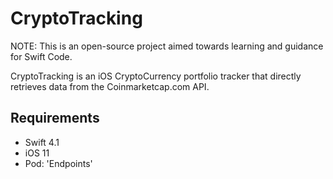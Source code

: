 # CryptoTracking
NOTE: This is an open-source project aimed towards learning and guidance for Swift Code.

CryptoTracking is an iOS CryptoCurrency portfolio tracker that directly retrieves data from the Coinmarketcap.com API.

## Requirements

- Swift 4.1
- iOS 11
- Pod: 'Endpoints'
